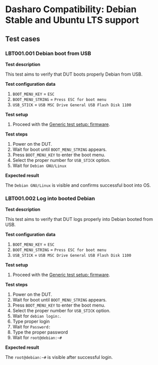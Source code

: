 # Dasharo Compatibility: Debian Stable and Ubuntu LTS support

## Test cases

### LBT001.001 Debian boot from USB

**Test description**

This test aims to verify that DUT boots properly Debian from USB.

**Test configuration data**

1. `BOOT_MENU_KEY` = `ESC`
2. `BOOT_MENU_STRING` = `Press ESC for boot menu`
3. `USB_STICK` = `USB MSC Drive General USB Flash Disk 1100`

**Test setup**

1. Proceed with the [Generic test setup: firmware](generic-test-setup.md#firmware).

**Test steps**

1. Power on the DUT.
2. Wait for boot until `BOOT_MENU_STRING` appears.
3. Press `BOOT_MENU_KEY` to enter the boot menu.
4. Select the proper number for `USB_STICK` option.
5. Wait for `Debian GNU/Linux`

**Expected result**

The `Debian GNU/Linux` is visible and confirms successful boot into OS.

### LBT001.002 Log into booted Debian

**Test description**

This test aims to verify that DUT logs properly into Debian booted from USB.

**Test configuration data**

1. `BOOT_MENU_KEY` = `ESC`
2. `BOOT_MENU_STRING` = `Press ESC for boot menu`
3. `USB_STICK` = `USB MSC Drive General USB Flash Disk 1100`

**Test setup**

1. Proceed with the [Generic test setup: firmware](generic-test-setup.md#firmware).

**Test steps**

1. Power on the DUT.
2. Wait for boot until `BOOT_MENU_STRING` appears.
3. Press `BOOT_MENU_KEY` to enter the boot menu.
4. Select the proper number for `USB_STICK` option.
5. Wait for `debian login:`.
6. Type proper login
8. Wait for `Password:`
9. Type the proper password
10. Wait for `root@debian:~#`

**Expected result**

The `root@debian:~#` is visible after successful login.
